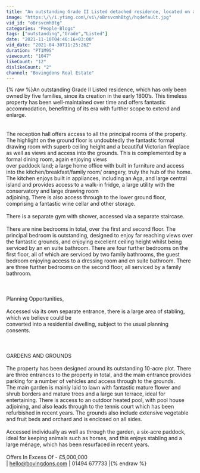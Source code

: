 ```yaml
---
title: "An outstanding Grade II Listed detached residence, located on a 10-acre plot with far reaching views"
image: "https:\/\/i.ytimg.com\/vi\/oBrsvcmhBtg\/hqdefault.jpg"
vid_id: "oBrsvcmhBtg"
categories: "People-Blogs"
tags: ["outstanding","Grade","Listed"]
date: "2021-11-10T04:46:16+03:00"
vid_date: "2021-04-30T11:25:26Z"
duration: "PT1M9S"
viewcount: "1047"
likeCount: "12"
dislikeCount: "2"
channel: "Bovingdons Real Estate"
---
```

{% raw %}An outstanding Grade II Listed residence, which has only been owned by five families, since its creation in the early 1800’s. This timeless property has been well-maintained over time and offers fantastic accommodation, benefitting of its era with further scope to extend and enlarge.<br /><br /><br />The reception hall offers access to all the principal rooms of the property. The highlight on the ground floor is undoubtedly the fantastic formal drawing room with superb ceiling height and a beautiful Victorian fireplace as well as views and access into the grounds. This is complemented by a formal dining room, again enjoying views<br />over paddock land; a large home office with built in furniture and access into the kitchen/breakfast/family room/ orangery, truly the hub of the home. The kitchen enjoys built in appliances, including an Aga, and large central island and provides access to a walk-in fridge, a large utility with the conservatory and large drawing room<br />adjoining. There is also access through to the lower ground floor, comprising a fantastic wine cellar and other storage. <br /><br />There is a separate gym with shower, accessed via a separate staircase.<br /><br /> There are nine bedrooms in total, over the first and second floor. The principal bedroom is outstanding, designed to enjoy far reaching views over the fantastic grounds, and enjoying excellent ceiling height whilst being serviced by an en suite bathroom. There are four further bedrooms on the first floor, all of which are serviced by two family bathrooms, the guest bedroom enjoying access to a dressing room and en suite bathroom. There are three further bedrooms on the second floor, all serviced by a family bathroom.<br /><br /><br /><br />Planning Opportunities, <br /><br />Accessed via its own separate entrance, there is a large area of stabling, which we believe could be<br />converted into a residential dwelling, subject to the usual planning consents.<br /><br /><br /><br />GARDENS AND GROUNDS<br /><br />The property has been designed around its outstanding 10-acre plot. There are three entrances to the property in total, and the main entrance provides parking for a number of vehicles and access through to the grounds. <br />The main garden is mainly laid to lawn with fantastic mature flower and shrub borders and mature trees and a large sun terrace, ideal for entertaining. There is access to an outdoor heated pool, with pool house adjoining, and also leads through to the tennis court which has been refurbished in recent years. The grounds also include extensive vegetable and fruit beds and orchard and is enclosed on all sides.<br /><br />Accessed individually as well as through the garden, a six-acre paddock, ideal for keeping animals such as horses, and this enjoys stabling and a large ménage, which has been resurfaced in recent years.<br /><br />Offers In Excess Of - £5,000,000<br />| hello@bovingdons.com | 01494 677733 |{% endraw %}
